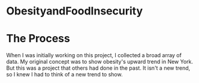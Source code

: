 # ObesityandFoodInsecurity
<h1>The Process</h1>
When I was initially working on this project, I collected a broad array of data. My original concept was to show obesity's upward trend in New York. But this was a project that others had done in the past. It isn't a new trend, so I knew I had to think of a new trend to show.  
